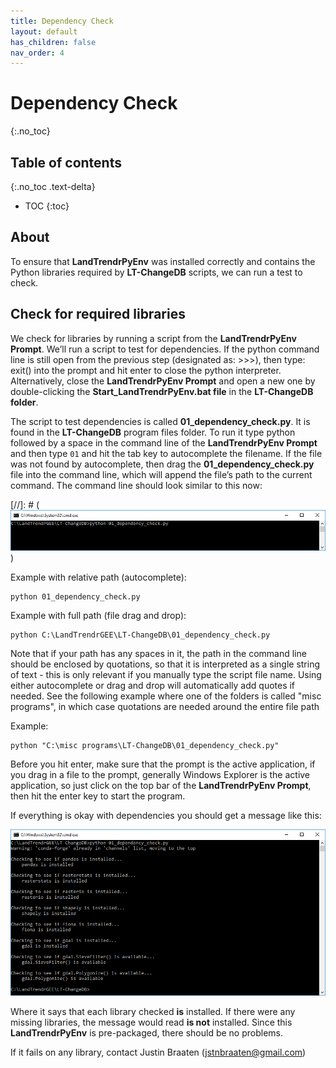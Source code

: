 ```yaml
---
title: Dependency Check
layout: default
has_children: false
nav_order: 4
---
```


# Dependency Check
{:.no_toc}

## Table of contents
{:.no_toc .text-delta}

* TOC
{:toc}

## About

To ensure that **LandTrendrPyEnv** was installed correctly and contains the Python libraries required by 
**LT-ChangeDB** scripts, we can run a test to check.

## Check for required libraries

We check for libraries by running a script from the **LandTrendrPyEnv Prompt**. We’ll run a script to 
test for dependencies. If the python command line is still open from the previous step (designated as: >>>), 
then type: exit() into the prompt and hit enter to close the python interpreter. Alternatively, close 
the **LandTrendrPyEnv Prompt** and open a new one by double-clicking the **Start_LandTrendrPyEnv.bat file** 
in the **LT-ChangeDB folder**.

The script to test dependencies is called **01_dependency_check.py**. It is found in the **LT-ChangeDB** 
program files folder. To run it type python  followed by a space in the command line of the **LandTrendrPyEnv Prompt** 
and then type `01` and hit the tab key to autocomplete the filename. If the file was not found by autocomplete, 
then drag the **01_dependency_check.py** file into the command line, which will append the file’s path to the 
current command. The command line should look similar to this now:

[//]: # (![image alt text](image_21.png))

Example with relative path (autocomplete):

```
python 01_dependency_check.py
```

Example with full path (file drag and drop): 

```
python C:\LandTrendrGEE\LT-ChangeDB\01_dependency_check.py
```

Note that if your path has any spaces in it, the path in the command line should be enclosed by quotations, 
so that it is interpreted as a single string of text - this is only relevant if you manually type the script 
file name. Using either autocomplete or drag and drop will automatically add quotes if needed. See the following 
example where one of the folders is called "misc programs", in which case quotations are needed around the entire file path

Example: 

```
python "C:\misc programs\LT-ChangeDB\01_dependency_check.py"
```


Before you hit enter, make sure that the prompt is the active application, if you drag in a file to the prompt, 
generally Windows Explorer is the active application, so just click on the top bar of the **LandTrendrPyEnv Prompt**, 
then hit the enter key to start the program.

If everything is okay with dependencies you should get a message like this:

![image alt text](image_22.png)

Where it says that each library checked **is** installed. If there were any missing libraries, the message would 
read **is not** installed. Since this **LandTrendrPyEnv** is pre-packaged, there should be no problems.

If it fails on any library, contact Justin Braaten ([jstnbraaten@gmail.com](mailto:jstnbraaten@gmail.com))